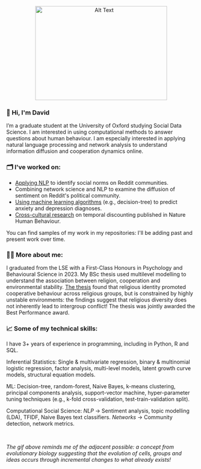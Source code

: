 <p align="center">
<img src="https://media.giphy.com/media/3o6UBaZmguJAVx2qOs/giphy.gif" alt="Alt Text" height="250" width="350">

### 👋 Hi, I'm David

I’m a graduate student at the University of Oxford studying Social Data Science. I am interested in using computational methods to answer questions about human behaviour. I am especially interested in applying natural language processing and network analysis to understand information diffusion and cooperation dynamics online.


### 🗂 I've worked on:
- [Applying NLP](https://github.com/DavidFeng-GitHub/reddit-nlp) to identify social norms on Reddit communities.
- Combining network science and NLP to examine the diffusion of sentiment on Reddit's political community.
- [Using machine learning algorithms](https://github.com/DavidFeng-GitHub/ml-models-of-anxiety-and-depression) (e.g., decision-tree) to predict anxiety and depression diagnoses.
- [Cross-cultural research](https://github.com/DavidFeng-GitHub/nature-publication) on temporal discounting published in Nature Human Behaviour.

You can find samples of my work in my repositories: I'll be adding past and present work over time.


### 👨‍🎓 More about me:
I graduated from the LSE with a First-Class Honours in Psychology and Behavioural Science in 2023. My BSc thesis used multilevel modelling to understand the association between religion, cooperation and environmental stability. [The thesis](https://github.com/DavidFeng-GitHub/bsc-thesis) found that religious identity promoted cooperative behaviour across religious groups, but is constrained by highly unstable environments: the findings suggest that religious diversity does not inherently lead to intergroup conflict! The thesis was jointly awarded the Best Performance award.


### 📈 Some of my technical skills:
I have 3+ years of experience in programming, including in Python, R and SQL.

Inferential Statistics: Single & multivariate regression, binary & multinomial logistic regression, factor analysis, multi-level models, latent growth curve models, structural equation models.

ML: Decision-tree, random-forest, Naive Bayes, k-means clustering, principal components analysis, support-vector machine, hyper-parameter tuning techniques (e.g., k-fold cross-validation, test-train-validation split).

Computational Social Science: _NLP_ -> Sentiment analysis, topic modelling (LDA), TFIDF, Naive Bayes text classifiers. _Networks_ -> Community detection, network metrics.  

<br>

_The gif above reminds me of the adjacent possible: a concept from evolutionary biology suggesting that the evolution of cells, groups and ideas occurs through incremental changes to what already exists!_ 
  
<!---
DavidFeng-GitHub/DavidFeng-GitHub is a ✨ special ✨ repository because its `README.md` (this file) appears on your GitHub profile.
You can click the Preview link to take a look at your changes.
--->
